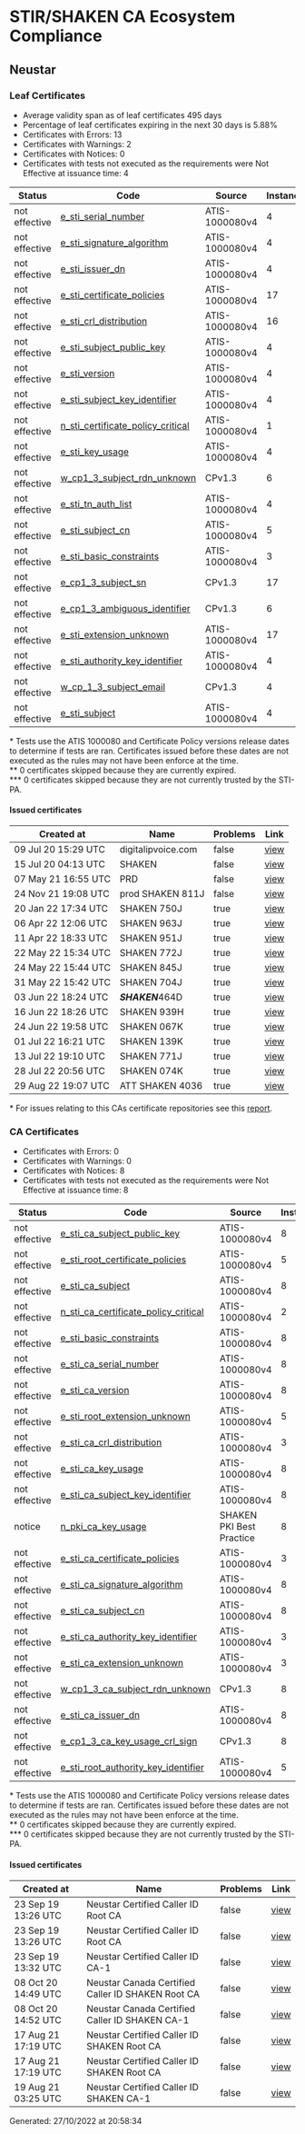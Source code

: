 # STIR/SHAKEN CA Ecosystem Compliance

## Neustar

### Leaf Certificates

- Average validity span as of leaf certificates 495 days
- Percentage of leaf certificates expiring in the next 30 days is 5.88%
- Certificates with Errors: 13
- Certificates with Warnings: 2
- Certificates with Notices: 0
- Certificates with tests not executed as the requirements were Not Effective at issuance time: 4

| Status | Code | Source | Instances |
|--------|------|--------|-----------|
| not effective | [e_sti_serial_number](ISSUES/e_sti_serial_number/README.md#leaf-certificates) | ATIS-1000080v4 | 4 |
| not effective | [e_sti_signature_algorithm](ISSUES/e_sti_signature_algorithm/README.md#leaf-certificates) | ATIS-1000080v4 | 4 |
| not effective | [e_sti_issuer_dn](ISSUES/e_sti_issuer_dn/README.md#leaf-certificates) | ATIS-1000080v4 | 4 |
| not effective | [e_sti_certificate_policies](ISSUES/e_sti_certificate_policies/README.md#leaf-certificates) | ATIS-1000080v4 | 17 |
| not effective | [e_sti_crl_distribution](ISSUES/e_sti_crl_distribution/README.md#leaf-certificates) | ATIS-1000080v4 | 16 |
| not effective | [e_sti_subject_public_key](ISSUES/e_sti_subject_public_key/README.md#leaf-certificates) | ATIS-1000080v4 | 4 |
| not effective | [e_sti_version](ISSUES/e_sti_version/README.md#leaf-certificates) | ATIS-1000080v4 | 4 |
| not effective | [e_sti_subject_key_identifier](ISSUES/e_sti_subject_key_identifier/README.md#leaf-certificates) | ATIS-1000080v4 | 4 |
| not effective | [n_sti_certificate_policy_critical](ISSUES/n_sti_certificate_policy_critical/README.md#leaf-certificates) | ATIS-1000080v4 | 1 |
| not effective | [e_sti_key_usage](ISSUES/e_sti_key_usage/README.md#leaf-certificates) | ATIS-1000080v4 | 4 |
| not effective | [w_cp1_3_subject_rdn_unknown](ISSUES/w_cp1_3_subject_rdn_unknown/README.md#leaf-certificates) | CPv1.3 | 6 |
| not effective | [e_sti_tn_auth_list](ISSUES/e_sti_tn_auth_list/README.md#leaf-certificates) | ATIS-1000080v4 | 4 |
| not effective | [e_sti_subject_cn](ISSUES/e_sti_subject_cn/README.md#leaf-certificates) | ATIS-1000080v4 | 5 |
| not effective | [e_sti_basic_constraints](ISSUES/e_sti_basic_constraints/README.md#leaf-certificates) | ATIS-1000080v4 | 3 |
| not effective | [e_cp1_3_subject_sn](ISSUES/e_cp1_3_subject_sn/README.md#leaf-certificates) | CPv1.3 | 17 |
| not effective | [e_cp1_3_ambiguous_identifier](ISSUES/e_cp1_3_ambiguous_identifier/README.md#leaf-certificates) | CPv1.3 | 6 |
| not effective | [e_sti_extension_unknown](ISSUES/e_sti_extension_unknown/README.md#leaf-certificates) | ATIS-1000080v4 | 17 |
| not effective | [e_sti_authority_key_identifier](ISSUES/e_sti_authority_key_identifier/README.md#leaf-certificates) | ATIS-1000080v4 | 4 |
| not effective | [w_cp_1_3_subject_email](ISSUES/w_cp_1_3_subject_email/README.md#leaf-certificates) | CPv1.3 | 4 |
| not effective | [e_sti_subject](ISSUES/e_sti_subject/README.md#leaf-certificates) | ATIS-1000080v4 | 4 |

\* Tests use the ATIS 1000080 and Certificate Policy versions release dates to determine if tests are ran. Certificates issued before these dates are not executed as the rules may not have been enforce at the time.\
\*\* 0 certificates skipped because they are currently expired.\
\*\*\* 0 certificates skipped because they are not currently trusted by the STI-PA.

#### Issued certificates

| Created at | Name | Problems | Link |
|------------|------|----------|------|
| 09 Jul 20 15:29 UTC | digitalipvoice.com | false | [view](CERTIFICATES/8bc020a691adf8cddf209205d987e9e9d7cdf467/README.md) |
| 15 Jul 20 04:13 UTC | SHAKEN | false | [view](CERTIFICATES/49125b9c00a619caeb2345cf7be62aceabfd1b8c/README.md) |
| 07 May 21 16:55 UTC | PRD | false | [view](CERTIFICATES/1627721ca177233c1506745d9192ebf730e11fc3/README.md) |
| 24 Nov 21 19:08 UTC | prod SHAKEN 811J | false | [view](CERTIFICATES/7b0476dd3fc8c512dfe9463bca3d630039030119/README.md) |
| 20 Jan 22 17:34 UTC | SHAKEN 750J | true | [view](CERTIFICATES/dc963db2ed6822a25536cf079c237f08d5ae4fcc/README.md) |
| 06 Apr 22 12:06 UTC | SHAKEN 963J | true | [view](CERTIFICATES/af7a793115a18def9ee3e80d6e82afa6df421019/README.md) |
| 11 Apr 22 18:33 UTC | SHAKEN 951J | true | [view](CERTIFICATES/dfc2fd18498333f3836897f2875cb91ecf27e7d2/README.md) |
| 22 May 22 15:34 UTC | SHAKEN 772J | true | [view](CERTIFICATES/d07bd1e44615c07c9b9e110515e7192f31c35981/README.md) |
| 24 May 22 15:44 UTC | SHAKEN 845J | true | [view](CERTIFICATES/eb0580b51d673ad99eea75587688d68626e61575/README.md) |
| 31 May 22 15:42 UTC | SHAKEN 704J | true | [view](CERTIFICATES/73a4f541c6b374256193ef36dfcd3a46c7ff6b14/README.md) |
| 03 Jun 22 18:24 UTC | ***SHAKEN***464D | true | [view](CERTIFICATES/b9fc91972f86a60e6b515cb176b9616851ffb0ab/README.md) |
| 16 Jun 22 18:26 UTC | SHAKEN 939H | true | [view](CERTIFICATES/5f432a922d4210b6b32e82cecca79f6cac3606f0/README.md) |
| 24 Jun 22 19:58 UTC | SHAKEN 067K | true | [view](CERTIFICATES/195517edeeda4afc1a148ef5fe1cdea6e7e38741/README.md) |
| 01 Jul 22 16:21 UTC | SHAKEN 139K | true | [view](CERTIFICATES/181d9981797cf106a0585ca31553e9dab3d9bc00/README.md) |
| 13 Jul 22 19:10 UTC | SHAKEN 771J | true | [view](CERTIFICATES/30598eb5437ae2fefdca2a2ecdb6332666d925d2/README.md) |
| 28 Jul 22 20:56 UTC | SHAKEN 074K | true | [view](CERTIFICATES/8df9e69f0f160ac2c431987be8427329e2039bab/README.md) |
| 29 Aug 22 19:07 UTC | ATT SHAKEN 4036 | true | [view](CERTIFICATES/baa252858dcd14844f2871eb9b93d60af3692943/README.md) |

\* For issues relating to this CAs certificate repositories see this [report](URL/README.md).

### CA Certificates

- Certificates with Errors: 0
- Certificates with Warnings: 0
- Certificates with Notices: 8
- Certificates with tests not executed as the requirements were Not Effective at issuance time: 8

| Status | Code | Source | Instances |
|--------|------|--------|-----------|
| not effective | [e_sti_ca_subject_public_key](ISSUES/e_sti_ca_subject_public_key/README.md#ca-certificates) | ATIS-1000080v4 | 8 |
| not effective | [e_sti_root_certificate_policies](ISSUES/e_sti_root_certificate_policies/README.md#ca-certificates) | ATIS-1000080v4 | 5 |
| not effective | [e_sti_ca_subject](ISSUES/e_sti_ca_subject/README.md#ca-certificates) | ATIS-1000080v4 | 8 |
| not effective | [n_sti_ca_certificate_policy_critical](ISSUES/n_sti_ca_certificate_policy_critical/README.md#ca-certificates) | ATIS-1000080v4 | 2 |
| not effective | [e_sti_basic_constraints](ISSUES/e_sti_basic_constraints/README.md#ca-certificates) | ATIS-1000080v4 | 8 |
| not effective | [e_sti_ca_serial_number](ISSUES/e_sti_ca_serial_number/README.md#ca-certificates) | ATIS-1000080v4 | 8 |
| not effective | [e_sti_ca_version](ISSUES/e_sti_ca_version/README.md#ca-certificates) | ATIS-1000080v4 | 8 |
| not effective | [e_sti_root_extension_unknown](ISSUES/e_sti_root_extension_unknown/README.md#ca-certificates) | ATIS-1000080v4 | 5 |
| not effective | [e_sti_ca_crl_distribution](ISSUES/e_sti_ca_crl_distribution/README.md#ca-certificates) | ATIS-1000080v4 | 3 |
| not effective | [e_sti_ca_key_usage](ISSUES/e_sti_ca_key_usage/README.md#ca-certificates) | ATIS-1000080v4 | 8 |
| not effective | [e_sti_ca_subject_key_identifier](ISSUES/e_sti_ca_subject_key_identifier/README.md#ca-certificates) | ATIS-1000080v4 | 8 |
| notice | [n_pki_ca_key_usage](ISSUES/n_pki_ca_key_usage/README.md#ca-certificates) | SHAKEN PKI Best Practice | 8 |
| not effective | [e_sti_ca_certificate_policies](ISSUES/e_sti_ca_certificate_policies/README.md#ca-certificates) | ATIS-1000080v4 | 3 |
| not effective | [e_sti_ca_signature_algorithm](ISSUES/e_sti_ca_signature_algorithm/README.md#ca-certificates) | ATIS-1000080v4 | 8 |
| not effective | [e_sti_ca_subject_cn](ISSUES/e_sti_ca_subject_cn/README.md#ca-certificates) | ATIS-1000080v4 | 8 |
| not effective | [e_sti_ca_authority_key_identifier](ISSUES/e_sti_ca_authority_key_identifier/README.md#ca-certificates) | ATIS-1000080v4 | 3 |
| not effective | [e_sti_ca_extension_unknown](ISSUES/e_sti_ca_extension_unknown/README.md#ca-certificates) | ATIS-1000080v4 | 3 |
| not effective | [w_cp1_3_ca_subject_rdn_unknown](ISSUES/w_cp1_3_ca_subject_rdn_unknown/README.md#ca-certificates) | CPv1.3 | 8 |
| not effective | [e_sti_ca_issuer_dn](ISSUES/e_sti_ca_issuer_dn/README.md#ca-certificates) | ATIS-1000080v4 | 8 |
| not effective | [e_cp1_3_ca_key_usage_crl_sign](ISSUES/e_cp1_3_ca_key_usage_crl_sign/README.md#ca-certificates) | CPv1.3 | 8 |
| not effective | [e_sti_root_authority_key_identifier](ISSUES/e_sti_root_authority_key_identifier/README.md#ca-certificates) | ATIS-1000080v4 | 5 |

\* Tests use the ATIS 1000080 and Certificate Policy versions release dates to determine if tests are ran. Certificates issued before these dates are not executed as the rules may not have been enforce at the time.\
\*\* 0 certificates skipped because they are currently expired.\
\*\*\* 0 certificates skipped because they are not currently trusted by the STI-PA.

#### Issued certificates

| Created at | Name | Problems | Link |
|------------|------|----------|------|
| 23 Sep 19 13:26 UTC | Neustar Certified Caller ID Root CA | false | [view](CERTIFICATES/028dce43c813a7323688f37a7d491be743d9bbb2/README.md) |
| 23 Sep 19 13:26 UTC | Neustar Certified Caller ID Root CA | false | [view](CERTIFICATES/028dce43c813a7323688f37a7d491be743d9bbb2/README.md) |
| 23 Sep 19 13:32 UTC | Neustar Certified Caller ID CA-1 | false | [view](CERTIFICATES/9c8e8d386d404f4c97d4c37358f2362f01c9cc10/README.md) |
| 08 Oct 20 14:49 UTC | Neustar Canada Certified Caller ID SHAKEN Root CA | false | [view](CERTIFICATES/ba68a7b635a7e85fc1ff99d8f65d7f0ea640dcbd/README.md) |
| 08 Oct 20 14:52 UTC | Neustar Canada Certified Caller ID SHAKEN CA-1 | false | [view](CERTIFICATES/a754e630241fb966de4cac2cd9eb9db90c9d029e/README.md) |
| 17 Aug 21 17:19 UTC | Neustar Certified Caller ID SHAKEN Root CA | false | [view](CERTIFICATES/1eaae3ee5c77b16be8eafe02fb301f376d86a975/README.md) |
| 17 Aug 21 17:19 UTC | Neustar Certified Caller ID SHAKEN Root CA | false | [view](CERTIFICATES/1eaae3ee5c77b16be8eafe02fb301f376d86a975/README.md) |
| 19 Aug 21 03:25 UTC | Neustar Certified Caller ID SHAKEN CA-1 | false | [view](CERTIFICATES/b6f33eebd6fa1f397a22fe4d6300df28960f3061/README.md) |

Generated: 27/10/2022 at 20:58:34